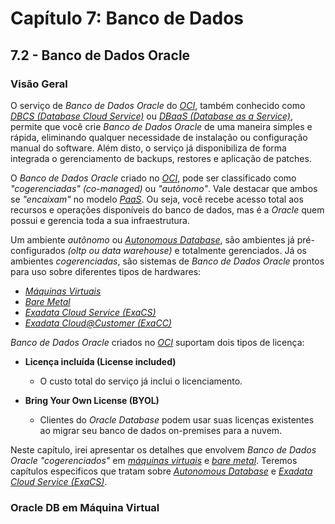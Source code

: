 # Capítulo 7: Banco de Dados

## 7.2 - Banco de Dados Oracle

### __Visão Geral__

O serviço de _Banco de Dados Oracle_ do _[OCI](https://www.oracle.com/cloud/)_, também conhecido como _[DBCS (Database Cloud Service)](https://docs.oracle.com/pt-br/iaas/Content/Database/Concepts/databaseoverview.htm)_ ou _[DBaaS (Database as a Service)](https://en.wikipedia.org/wiki/Data_as_a_service)_, permite que você crie _Banco de Dados Oracle_ de uma maneira simples e rápida, eliminando qualquer necessidade de instalação ou configuração manual do software. Além disto, o serviço já disponibiliza de forma integrada o gerenciamento de backups, restores e aplicação de patches.

O _Banco de Dados Oracle_ criado no _[OCI](https://www.oracle.com/cloud/)_, pode ser classificado como _"cogerenciadas" (co-managed)_ ou _"autônomo"_. Vale destacar que ambos se _"encaixam"_ no modelo _[PaaS](https://pt.wikipedia.org/wiki/Plataforma_como_servi%C3%A7o)_. Ou seja, você recebe acesso total aos recursos e operações disponíveis do banco de dados, mas é a _Oracle_ quem possui e gerencia toda a sua infraestrutura.

Um ambiente _autônomo_ ou _[Autonomous Database](https://docs.oracle.com/pt-br/iaas/Content/Database/Concepts/adboverview.htm#Overview_of_Autonomous_Databases)_, são ambientes já pré-configurados _(oltp ou data warehouse)_ e totalmente gerenciados. Já os ambientes _cogerenciadas_, são sistemas de _Banco de Dados Oracle_ prontos para uso sobre diferentes tipos de hardwares:

- _[Máquinas Virtuais](https://docs.oracle.com/pt-br/iaas/Content/Database/Concepts/overview.htm#Virtual)_
- _[Bare Metal](https://docs.oracle.com/pt-br/iaas/Content/Database/Concepts/overview.htm#baremetal)_
- _[Exadata Cloud Service (ExaCS)](https://docs.oracle.com/pt-br/iaas/Content/Database/Concepts/exaoverview.htm)_
- _[Exadata Cloud@Customer (ExaCC)](https://docs.oracle.com/pt-br/iaas/exadata/index.html)_

_Banco de Dados Oracle_ criados no _[OCI](https://www.oracle.com/cloud/)_ suportam dois tipos de licença:

- **Licença incluída (License included)**
    - O custo total do serviço já inclui o licenciamento.
    
- **Bring Your Own License (BYOL)**
    - Clientes do _Oracle Database_ podem usar suas licenças existentes ao migrar seu banco de dados on-premises para a nuvem. 

Neste capítulo, irei apresentar os detalhes que envolvem _Banco de Dados Oracle_ _"cogerenciados"_ em _[máquinas virtuais](https://docs.oracle.com/pt-br/iaas/Content/Database/Concepts/overview.htm#Virtual)_ e _[bare metal](https://docs.oracle.com/pt-br/iaas/Content/Database/Concepts/overview.htm#baremetal)_. Teremos capítulos especificos que tratam sobre _[Autonomous Database](https://docs.oracle.com/pt-br/iaas/Content/Database/Concepts/adboverview.htm#Overview_of_Autonomous_Databases)_ e _[Exadata Cloud Service (ExaCS)](https://docs.oracle.com/pt-br/iaas/Content/Database/Concepts/exaoverview.htm)_.

### __Oracle DB em Máquina Virtual__

